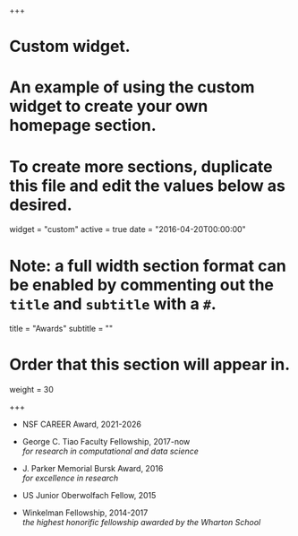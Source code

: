 +++
# Custom widget.
# An example of using the custom widget to create your own homepage section.
# To create more sections, duplicate this file and edit the values below as desired.
widget = "custom"
active = true
date = "2016-04-20T00:00:00"

# Note: a full width section format can be enabled by commenting out the `title` and `subtitle` with a `#`.
title = "Awards"
subtitle = ""

# Order that this section will appear in.
weight = 30

+++

<!-- This is an example of using the *custom* widget to create your own homepage section.

To remove this section, either delete `content/home/teaching.md` or edit the frontmatter of the file to deactivate the widget by setting `active = false`. -->

- NSF CAREER Award, 2021-2026    

- George C. Tiao Faculty Fellowship, 2017-now    
    *for research in computational and data science*

- J. Parker Memorial Bursk Award, 2016    
    *for excellence in research*

- US Junior Oberwolfach Fellow, 2015

- Winkelman Fellowship, 2014-2017    
    *the highest honorific fellowship awarded by the Wharton School*
